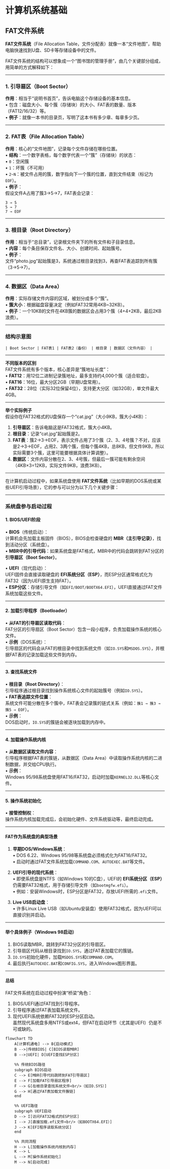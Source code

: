 
# 计算机系统基础

## FAT文件系统

**FAT文件系统**​（File Allocation Table，文件分配表）就像一本“文件地图”，帮助电脑快速找到U盘、SD卡等存储设备中的文件。

FAT文件系统的结构可以想象成一个“图书馆的管理手册”，由几个关键部分组成，用简单的方式解释如下：

---

### **1. 引导扇区（Boot Sector）**  

**作用**：相当于“说明书首页”，告诉电脑这个存储设备的基本信息。  
• 包含：磁盘大小、每个簇（存储块）的大小、FAT表的数量、版本（FAT12/16/32）等。  
• **例子**：就像一本书的目录页，写明了这本书有多少章、每章多少页。


---

### **2. FAT表（File Allocation Table）**  

**作用**：核心的“文件地图”，记录每个文件存储在哪些位置。  
• **结构**：一个数字表格，每个数字代表一个“簇”（存储块）的状态：  
  • `0`：空闲簇  
  • `1`：坏簇（不可用）  
  • `2~N`：被文件占用的簇，数字指向下一个簇的位置，直到文件结束（标记为`EOF`）。  
• **例子**：  
  假设文件A占用了簇3→5→7，FAT表会记录：  
  ```
  3 → 5  
  5 → 7  
  7 → EOF  
  ```


---

### **3. 根目录（Root Directory）**  

**作用**：相当于“总目录”，记录根文件夹下的所有文件和子目录信息。  
• **内容**：每个条目保存文件名、大小、创建时间、起始簇号。  
• **例子**：  
  文件“photo.jpg”起始簇是3，系统通过根目录找到3，再查FAT表追踪到所有簇（3→5→7）。
  

---

### **4. 数据区（Data Area）**  

**作用**：实际存储文件内容的区域，被划分成多个“簇”。  
• **簇大小**：根据磁盘容量决定（例如FAT32常用4KB~32KB）。  
• **例子**：一个10KB的文件在4KB簇的数据区会占用3个簇（4+4+2KB，最后2KB浪费）。


---

### **结构示意图**  

```
| Boot Sector | FAT表1 | FAT表2（备份） | 根目录 | 数据区（文件内容） |
```

---

 **不同版本的区别**  
FAT文件系统有多个版本，核心差异是“簇地址长度”：  
• **FAT12**：用12位二进制记录簇地址，最多支持约4,000个簇（适合软盘）。  
• **FAT16**：16位，最大分区2GB（早期U盘常用）。  
• **FAT32**：28位（实际32位保留4位），支持更大分区（如32GB），单文件最大4GB。

---

 **举个实际例子**  
假设你在FAT32格式的U盘保存一个“cat.jpg”（大小9KB，簇大小4KB）：  
1. **引导扇区**：告诉电脑这是FAT32格式，簇大小4KB。  
2. **根目录**：记录“cat.jpg”起始簇是2。  
3. **FAT表**：簇2→3→EOF，表示文件占用了3个簇（2、3、4号簇？不对，应该是2→3→EOF，占用2、3两个簇，但每个簇4KB，总8KB，但文件9KB，所以实际需要3个簇，这里可能要根据具体计算调整）。  
4. **数据区**：文件内容分散在2、3、4号簇，但最后一簇可能有剩余空间（4KB×3=12KB，实际文件9KB，浪费3KB）。

---
在计算机启动过程中，如果系统盘使用 **FAT文件系统**（比如早期的DOS系统或某些UEFI引导场景），它的参与可以分为以下几个关键步骤：

---
### 系统盘参与启动过程

#### **1. BIOS/UEFI阶段**  
• **BIOS**（传统启动）：  
  计算机会先加载主板固件（BIOS），BIOS会检查硬盘的 **MBR（主引导记录）**，找到活动分区（系统盘）。  
  • **MBR中的引导代码**：如果系统盘是FAT格式，MBR中的代码会跳转到FAT分区的 **引导扇区（Boot Sector）**。  

• **UEFI**（现代启动）：  
  UEFI固件会直接读取硬盘的 **EFI系统分区（ESP）**，而ESP分区通常格式化为FAT32（因为UEFI原生支持FAT）。  
  • **ESP分区**：存储引导文件（如`EFI/BOOT/BOOTX64.EFI`），UEFI直接通过FAT文件系统加载这些文件。

---

#### **2. 加载引导程序（Bootloader）**  
• **从FAT的引导扇区读取代码**：  
  FAT分区的引导扇区（Boot Sector）包含一段小程序，负责加载操作系统的核心文件。  
  • **示例**（DOS系统）：  
    引导扇区的代码会从FAT的根目录中找到系统文件（如`IO.SYS`和`MSDOS.SYS`），并根据FAT表的记录加载这些文件到内存。

---

#### **3. 查找系统文件**  
• **根目录（Root Directory）**：  
  引导程序通过根目录找到操作系统核心文件的起始簇号（例如`IO.SYS`）。  
• **FAT表追踪文件位置**：  
  系统文件可能分散在多个簇中，FAT表会记录簇的链式关系（例如：`簇1 → 簇3 → 簇5 → EOF`）。  
  • **示例**：  
    DOS启动时，`IO.SYS`的簇链会被逐块加载到内存中。

---

#### **4. 加载操作系统内核**  
• **从数据区读取文件内容**：  
  引导程序根据FAT表的簇链，从数据区（Data Area）中读取操作系统内核的二进制数据，并交给CPU执行。  
  • **示例**：  
    Windows 95/98系统盘使用FAT16/FAT32，启动时加载`KERNEL32.DLL`等核心文件。

---

#### **5. 操作系统初始化**  
• **接管控制权**：  
  操作系统内核加载完成后，会初始化硬件、文件系统驱动等，最终启动完成。

---

#### **FAT作为系统盘的典型场景**  
1. **早期DOS/Windows系统**：  
   • DOS 6.22、Windows 95/98等系统盘必须格式化为FAT16/FAT32。  
   • 启动时通过FAT文件系统加载`COMMAND.COM`、`AUTOEXEC.BAT`等文件。

2. **UEFI引导的现代系统**：  
   • 即使系统盘是NTFS（如Windows 10的C盘），UEFI的 **EFI系统分区（ESP）** 仍需要FAT32格式，用于存储引导文件（如`bootmgfw.efi`）。  
   • 例如：安装Windows时，ESP分区是FAT32，存放UEFI所需的`.efi`文件。

3. **Live USB启动盘**：  
   • 许多Linux Live USB（如Ubuntu安装盘）使用FAT32格式，因为UEFI可以直接识别并启动。

---

#### **举个具体例子（Windows 98启动）**  
1. BIOS读取MBR，跳转到FAT32分区的引导扇区。  
2. 引导扇区代码从根目录找到`IO.SYS`，通过FAT表加载它的簇链。  
3. `IO.SYS`初始化硬件，加载`MSDOS.SYS`和`COMMAND.COM`。  
4. 最后执行`AUTOEXEC.BAT`和`CONFIG.SYS`，进入Windows图形界面。

---

#### **总结**  
FAT文件系统在启动过程中扮演“桥梁”角色：  
1. BIOS/UEFI通过FAT找到引导程序。  
2. 引导程序通过FAT表加载系统文件。  
3. 现代UEFI系统依赖FAT32的ESP分区启动。  
虽然现代系统盘多用NTFS或ext4，但FAT在启动环节（尤其是UEFI）仍是不可或缺的。




```mermaid
flowchart TD
    A[计算机通电] --> B{启动模式}
    B -->|传统BIOS| C[BIOS读取MBR]
    B -->|UEFI| D[UEFI查找ESP分区]

    %% 传统BIOS路径
    subgraph BIOS启动
    C --> E[MBR引导代码跳转到FAT引导扇区]
    E --> F[加载FAT引导扇区程序]
    F --> G[在根目录查找系统文件<br/>（如IO.SYS）]
    G --> H[通过FAT表加载文件簇链]
    end

    %% UEFI路径
    subgraph UEFI启动
    D --> I[访问FAT32格式的ESP分区]
    I --> J[直接加载.efi文件<br/>（如BOOTX64.EFI）]
    J --> K[EFI程序读取系统分区]
    end

    %% 共同流程
    H --> L[加载操作系统内核到内存]
    K --> L
    L --> M[操作系统初始化]
    M --> N[启动完成]
```